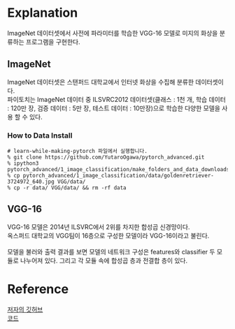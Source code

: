 # Explanation
ImageNet 데이터셋에서 사전에 파라미터를 학습한 VGG-16 모델로 미지의 화상을 분류하는 프로그램을 구현한다.

## ImageNet
ImageNet 데이터셋은 스탠퍼드 대학교에서 인터넷 화상을 수집해 분류한 데이터셋이다.  
파이토치는 ImageNet 데이터 중 ILSVRC2012 데이터셋(클래스 : 1천 개, 학습 데이터 : 120만 장, 검증 데이터 : 5만 장, 테스트 데이터 : 10만장)으로 학습한 다양한 모델을 사용 할 수 있다.

### How to Data Install
```
# learn-while-making-pytorch 파일에서 실행합니다.
% git clone https://github.com/YutaroOgawa/pytorch_advanced.git
% ipython3 pytorch_advanced/1_image_classification/make_folders_and_data_downloads.ipynb
% cp pytorch_advanced/1_image_classification/data/goldenretriever-3724972_640.jpg VGG/data/
% cp -r data/ VGG/data/ && rm -rf data
```

## VGG-16
VGG-16 모델은 2014년 ILSVRC에서 2위를 차지한 합성곱 신경망이다.  
옥스퍼드 대학교의 VGG팀이 16층으로 구성한 모델이라 VGG-16이라고 불린다.  
</br>
모델을 불러와 출력 결과를 보면 모델의 네트워크 구성은 features와 classifier 두 모듈로 나누어져 있다.
그리고 각 모듈 속에 합성곱 층과 전결합 층이 있다.


# Reference
[저자의 깃허브](https://github.com/YutaroOgawa/pytorch_advanced) </br>
[코드](https://www.hanbit.co.kr/src/10460)